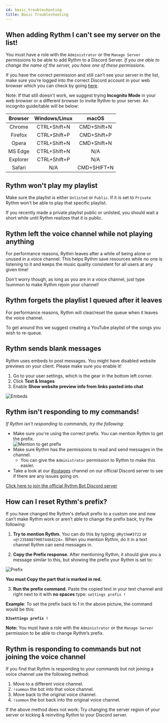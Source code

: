 ```yaml
---
id: basic_troubleshooting
title: Basic Troubleshooting
---
```


## When adding Rythm I can't see my server on the list!

You must have a role with the `Administrator` or the `Manage Server` permissions to be able to add Rythm to a Discord Server. 
*If you are able to change the name of the server, you have one of these permissions.*

If you have the correct permission and still can’t see your server in the list, make sure you’re logged into the correct Discord account in your web browser which you can check by going [here](https://discord.com/channels/@me).

Note: If that still doesn't work, we suggest trying **Incognito Mode** in your web browser or a different browser to invite Rythm to your server. An incognito guide/table will be below:

|  Browser | Windows/Linux |    macOS    |
|:--------:|:-------------:|:-----------:|
| Chrome   | CTRL+Shift+N  | CMD+Shift+N |
| Firefox  | CTRL+Shift+P  | CMD+Shift+P |
| Opera    | CTRL+Shift+N  | CMD+Shift+N |
| MS Edge  | CTRL+Shift+N  | N/A         |
| Explorer | CTRL+Shift+P  | N/A         |
| Safari   | N/A           | CMD+SHIFT+N |

## Rythm won't play my playlist
Make sure the playlist is either `Unlisted` or `Public`. If it is set to `Private` Rythm won't be able to play that specific playlist.

If you recently made a private playlist public or unlisted, you should wait a short while until Rythm realizes that it is public.

## Rythm left the voice channel while not playing anything
For performance reasons, Rythm leaves after a while of being alone or unused in a voice channel.
This helps Rythm save resources while no one is listening to it and keeps the music quality consistent for all users at any given time!

Don't worry though, as long as you are in a voice channel, just type !summon to make Rythm rejoin your channel!

## Rythm forgets the playlist I queued after it leaves
For performance reasons, Rythm will clear/reset the queue when it leaves the voice channel.

To get around this we suggest creating a YouTube playlist of the songs you wish to re-queue.

## Rythm sends blank messages
Rythm uses embeds to post messages. You might have disabled website previews on your client. Please make sure you enable it!

1. Go to your user settings, which is the gear in the bottom left corner.
2. Click **Text & Images**
3. Enable **Show website preview info from links pasted into chat**

![Embeds](/img/docs/basic-troubleshooting/embeds.png)

## Rythm isn't responding to my commands!
*If Rythm isn't responding to commands, try the following:*
- Make sure you're using the correct prefix. You can mention Rythm to get the prefix.<br/>
![Mention to get prefix](/img/docs/settings/prefix.png)
- Make sure Rythm has the permissions to read and send messages in the channel.
  - You can give the `Administrator` permission to Rythm to make this easier.
- Take a look at our [#outages](https://discord.com/channels/231471142685245440/359311833653313546) channel on our official Discord server to see if there are any issues going on.

[Click here to join the official Rythm Bot Discord server](https://rythmbot.co/support)

## How can I reset Rythm's prefix?
If you have changed the Rythm's default prefix to a custom one and now can’t make Rythm work or aren’t able to change the prefix back, try the following:

1. **Try to mention Rythm.** You can do this by typing: `@Rythm#3722` or `<@!235088799074484224>`.
   When you mention Rythm, do it in a text channel Rythm can send messages in.

2. **Copy the Prefix response.** After mentioning Rythm, it should give you a message similar to this, but showing the prefix your Rythm is set to:

![Prefix](/img/docs/basic-troubleshooting/prefix.png)

**You must Copy the part that is marked in red.**

3. **Run the prefix command.** Paste the copied text in your text channel and right next to it with **no spaces** type: `settings prefix !`

**Example**: To set the prefix back to **!** in the above picture, the command would be this:

**`DJsettings prefix !`**

**Note:** You must have a role with the `Administrator` or the `Manage Server` permission to be able to change Rythm’s prefix.

## Rythm is responding to commands but not joining the voice channel
If you find that Rythm is responding to your commands but not joining a voice channel use the following method:

1. Move to a different voice channel.
2. `!summon` the bot into that voice channel.
3. Move back to the original voice channel.
4. `!summon` the bot back into the original voice channel.

If the above method does not work:
Try changing the server region of your server or kicking & reinviting Rythm to your Discord server.